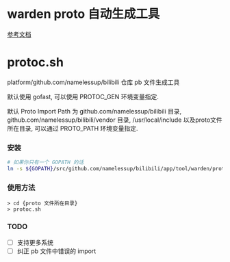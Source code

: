# warden proto 自动生成工具

[参考文档](http://info.bilibili.co/display/documentation/gRPC+Golang+Warden+Gen)

# protoc.sh

platform/github.com/namelessup/bilibili 仓库 pb 文件生成工具

默认使用 gofast, 可以使用 PROTOC_GEN 环境变量指定.

默认 Proto Import Path 为 github.com/namelessup/bilibili 目录, github.com/namelessup/bilibili/vendor 目录, /usr/local/include 以及proto文件所在目录, 可以通过 PROTO_PATH 环境变量指定.

### 安装

```bash
# 如果你只有一个 GOPATH 的话
ln -s ${GOPATH}/src/github.com/namelessup/bilibili/app/tool/warden/protoc.sh /usr/local/bin/protoc.sh && chmod +x /usr/local/bin/protoc.sh
```

### 使用方法

```
> cd {proto 文件所在目录}
> protoc.sh
```

### TODO

- [ ] 支持更多系统
- [ ] 纠正 pb 文件中错误的 import
